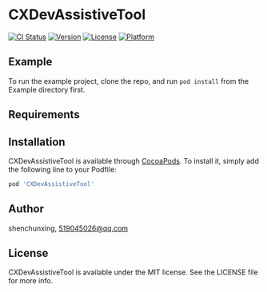 # CXDevAssistiveTool

[![CI Status](https://img.shields.io/travis/shenchunxing/CXDevAssistiveTool.svg?style=flat)](https://travis-ci.org/shenchunxing/CXDevAssistiveTool)
[![Version](https://img.shields.io/cocoapods/v/CXDevAssistiveTool.svg?style=flat)](https://cocoapods.org/pods/CXDevAssistiveTool)
[![License](https://img.shields.io/cocoapods/l/CXDevAssistiveTool.svg?style=flat)](https://cocoapods.org/pods/CXDevAssistiveTool)
[![Platform](https://img.shields.io/cocoapods/p/CXDevAssistiveTool.svg?style=flat)](https://cocoapods.org/pods/CXDevAssistiveTool)

## Example

To run the example project, clone the repo, and run `pod install` from the Example directory first.

## Requirements

## Installation

CXDevAssistiveTool is available through [CocoaPods](https://cocoapods.org). To install
it, simply add the following line to your Podfile:

```ruby
pod 'CXDevAssistiveTool'
```

## Author

shenchunxing, 519045026@qq.com

## License

CXDevAssistiveTool is available under the MIT license. See the LICENSE file for more info.
